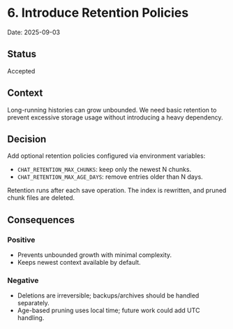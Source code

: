 # 6. Introduce Retention Policies

Date: 2025-09-03

## Status

Accepted

## Context

Long-running histories can grow unbounded. We need basic retention to prevent excessive storage usage without introducing a heavy dependency.

## Decision

Add optional retention policies configured via environment variables:

- `CHAT_RETENTION_MAX_CHUNKS`: keep only the newest N chunks.
- `CHAT_RETENTION_MAX_AGE_DAYS`: remove entries older than N days.

Retention runs after each save operation. The index is rewritten, and pruned chunk files are deleted.

## Consequences

### Positive

- Prevents unbounded growth with minimal complexity.
- Keeps newest context available by default.

### Negative

- Deletions are irreversible; backups/archives should be handled separately.
- Age-based pruning uses local time; future work could add UTC handling.
